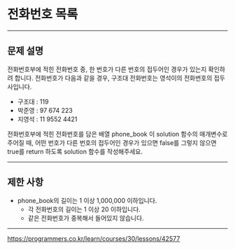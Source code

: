 # 전화번호 목록

---

## 문제 설명

전화번호부에 적힌 전화번호 중, 한 번호가 다른 번호의 접두어인 경우가 있는지 확인하려 합니다.
전화번호가 다음과 같을 경우, 구조대 전화번호는 영석이의 전화번호의 접두사입니다.

- 구조대 : 119
- 박준영 : 97 674 223
- 지영석 : 11 9552 4421

전화번호부에 적힌 전화번호를 담은 배열 phone_book 이 solution 함수의 매개변수로 주어질 때, 어떤 번호가 다른 번호의 접두어인 경우가 있으면 false를 그렇지 않으면 true를 return 하도록 solution 함수를 작성해주세요.

---

## 제한 사항

- phone_book의 길이는 1 이상 1,000,000 이하입니다.
   - 각 전화번호의 길이는 1 이상 20 이하입니다.
   - 같은 전화번호가 중복해서 들어있지 않습니다.

---

https://programmers.co.kr/learn/courses/30/lessons/42577




